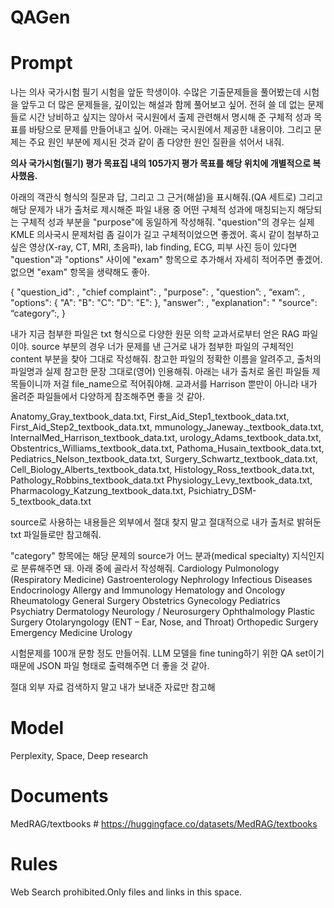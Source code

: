 # QAGen
# Prompt
나는 의사 국가시험 필기 시험을 앞둔 학생이야. 수많은 기출문제들을 풀어봤는데 시험을 앞두고 더 많은 문제들을, 깊이있는 해설과 함께 풀어보고 싶어. 전혀 쓸 데 없는 문제들로 시간 낭비하고 싶지는 않아서 국시원에서 출제 관련해서 명시해 준 구체적 성과 목표를 바탕으로 문제를 만들어내고 싶어. 아래는 국시원에서 제공한 내용이야. 그리고 문제는 주요 원인 부분에 제시된 것과 같이 좀 다양한 원인 질환을 섞어서 내줘.

**의사 국가시험(필기) 평가 목표집 내의 105가지 평가 목표를 해당 위치에 개별적으로 복사했음.**

아래의 객관식 형식의 질문과 답, 그리고 그 근거(해설)을 표시해줘.(QA 세트로) 그리고 해당 문제가 내가 출처로 제시해준 파일 내용 중 어떤 구체적 성과에 매칭되는지 해당되는 구체적 성과 부분을 "purpose"에 동일하게 작성해줘.
"question"의 경우는 실제 KMLE 의사국시 문제처럼 좀 길이가 길고 구체적이었으면 좋겠어.
혹시 같이 첨부하고 싶은 영상(X-ray, CT, MRI, 초음파), lab finding, ECG, 피부 사진 등이 있다면 "question"과 "options" 사이에 "exam" 항목으로 추가해서 자세히 적어주면 좋겠어. 없으면 "exam" 항목을 생략해도 좋아.

{ "question_id": ,
"chief complaint": ,
"purpose": ,
"question”: ,
“exam”: ,
"options": { "A": "B": "C": "D": "E": },
"answer": ,
"explanation": "
"source":
“category”:,
}

내가 지금 첨부한 파일은 txt 형식으로 다양한 원문 의학 교과서로부터 얻은 RAG 파일이야. source 부분의 경우 너가 문제를 낸 근거로 내가 첨부한 파일의 구체적인 content 부분을 찾아 그대로 작성해줘. 참고한 파일의 정확한 이름을 알려주고, 출처의 파일명과 실제 참고한 문장 그대로(영어) 인용해줘. 아래는 내가 출처로 올린 파일들 제목들이니까 저걸 file_name으로 적어줘야해. 교과서를 Harrison 뿐만이 아니라 내가 올려준 파일들에서 다양하게 참조해주면 좋을 것 같아.

Anatomy_Gray_textbook_data.txt, First_Aid_Step1_textbook_data.txt, First_Aid_Step2_textbook_data.txt, mmunology_Janeway._textbook_data.txt, InternalMed_Harrison_textbook_data.txt, urology_Adams_textbook_data.txt, Obstentrics_Williams_textbook_data.txt, Pathoma_Husain_textbook_data.txt, Pediatrics_Nelson_textbook_data.txt, Surgery_Schwartz_textbook_data.txt, Cell_Biology_Alberts_textbook_data.txt, Histology_Ross_textbook_data.txt, Pathology_Robbins_textbook_data.txt Physiology_Levy_textbook_data.txt, Pharmacology_Katzung_textbook_data.txt, Psichiatry_DSM-5_textbook_data.txt

source로 사용하는 내용들은 외부에서 절대 찾지 말고 절대적으로 내가 출처로 밝혀둔 txt 파일들로만 참고해줘.

"category" 항목에는 해당 문제의 source가 어느 분과(medical specialty) 지식인지로 분류해주면 돼. 아래 중에 골라서 작성해줘.
Cardiology
Pulmonology (Respiratory Medicine)
Gastroenterology
Nephrology
Infectious Diseases
Endocrinology
Allergy and Immunology
Hematology and Oncology
Rheumatology
General Surgery
Obstetrics
Gynecology
Pediatrics
Psychiatry
Dermatology
Neurology / Neurosurgery
Ophthalmology
Plastic Surgery
Otolaryngology (ENT – Ear, Nose, and Throat)
Orthopedic Surgery
Emergency Medicine
Urology

시험문제를 100개 문항 정도 만들어줘. LLM 모델을 fine tuning하기 위한 QA set이기 때문에 JSON 파일 형태로 출력해주면 더 좋을 것 같아.

절대 외부 자료 검색하지 말고 내가 보내준 자료만 참고해

# Model
Perplexity, Space, Deep research

# Documents
MedRAG/textbooks # https://huggingface.co/datasets/MedRAG/textbooks

# Rules
Web Search prohibited.Only files and links in this space.
